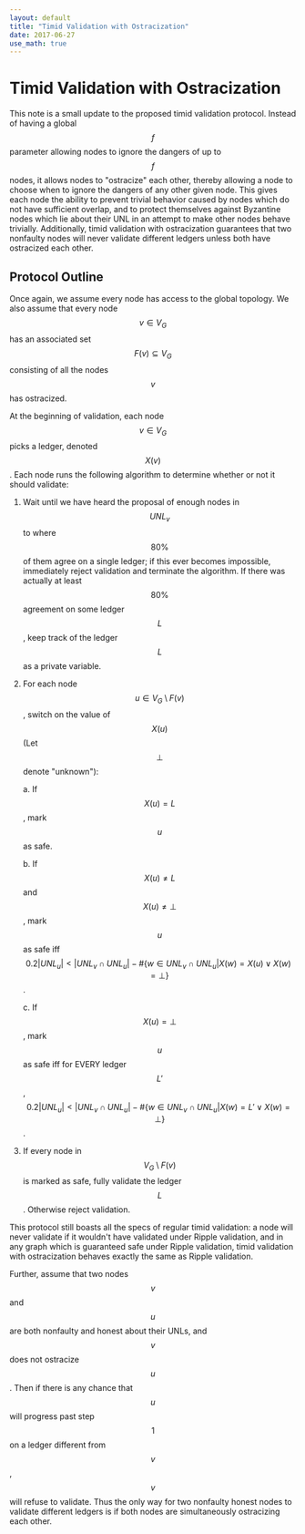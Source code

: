 ```yaml
---
layout: default
title: "Timid Validation with Ostracization"
date: 2017-06-27
use_math: true
---
```


# Timid Validation with Ostracization

This note is a small update to the proposed timid validation protocol. Instead of having a global $$f$$ parameter allowing nodes to ignore the dangers of up to $$f$$ nodes, it allows nodes to "ostracize" each other, thereby allowing a node to choose when to ignore the dangers of any other given node. This gives each node the ability to prevent trivial behavior caused by nodes which do not have sufficient overlap, and to protect themselves against Byzantine nodes which lie about their UNL in an attempt to make other nodes behave trivially. Additionally, timid validation with ostracization guarantees that two nonfaulty nodes will never validate different ledgers unless both have ostracized each other.

## Protocol Outline

Once again, we assume every node has access to the global topology. We also assume that every node $$v\in V_G$$ has an associated set $$F(v)\subseteq V_G$$ consisting of all the nodes $$v$$ has ostracized.

At the beginning of validation, each node $$v\in V_G$$ picks a ledger, denoted $$X(v)$$. Each node runs the following algorithm to determine whether or not it should validate:

1. Wait until we have heard the proposal of enough nodes in $$UNL_v$$ to where $$80\%$$ of them agree on a single ledger; if this ever becomes impossible, immediately reject validation and terminate the algorithm. If there was actually at least $$80\%$$ agreement on some ledger $$L$$, keep track of the ledger $$L$$ as a private variable.
2. For each node $$u\in V_G\setminus F(v)$$, switch on the value of $$X(u)$$ (Let $$\bot$$ denote "unknown"):

    a. If $$X(u)=L$$, mark $$u$$ as safe.
    
    b. If $$X(u)\neq L$$ and $$X(u)\neq\bot$$, mark $$u$$ as safe iff $$0.2\vert UNL_u \vert<\vert UNL_v\cap UNL_u\vert - \#\{w\in UNL_v\cap UNL_u\vert X(w)=X(u)\vee X(w)=\bot\}$$.
    
    c. If $$X(u)=\bot$$, mark $$u$$ as safe iff for EVERY ledger $$L'$$, $$0.2\vert UNL_u \vert<\vert UNL_v\cap UNL_u\vert - \#\{w\in UNL_v\cap UNL_u\vert X(w)=L'\vee X(w)=\bot\}$$.
3. If every node in $$V_G\setminus F(v)$$ is marked as safe, fully validate the ledger $$L$$. Otherwise reject validation.

This protocol still boasts all the specs of regular timid validation: a node will never validate if it wouldn't have validated under Ripple validation, and in any graph which is guaranteed safe under Ripple validation, timid validation with ostracization behaves exactly the same as Ripple validation.

Further, assume that two nodes $$v$$ and $$u$$ are both nonfaulty and honest about their UNLs, and $$v$$ does not ostracize $$u$$. Then if there is any chance that $$u$$ will progress past step $$1$$ on a ledger different from $$v$$, $$v$$ will refuse to validate. Thus the only way for two nonfaulty honest nodes to validate different ledgers is if both nodes are simultaneously ostracizing each other.
